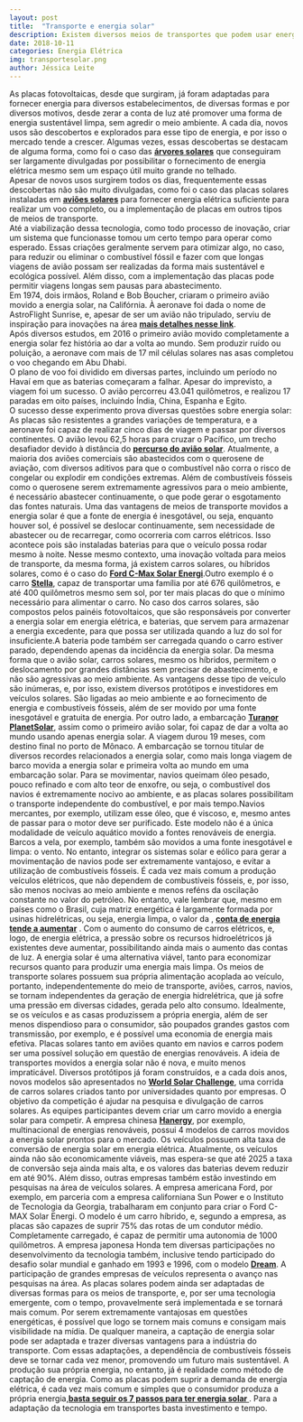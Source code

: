 ```yaml
---
layout: post
title:  "Transporte e energia solar"
description: Existem diversos meios de transportes que podem usar energia solar para se locomover, conheça alguns casos curiosos[...]
date: 2018-10-11
categories: Energia Elétrica
img: transportesolar.png
author: Jéssica Leite
---
```



As placas fotovoltaicas, desde que surgiram, já foram adaptadas para fornecer energia para diversos estabelecimentos, de diversas formas e por diversos motivos, desde zerar a conta de luz até promover uma forma de energia sustentável limpa, sem agredir o meio ambiente.
A cada dia, novos usos são descobertos e explorados para esse tipo de energia, e por isso o mercado tende a crescer. Algumas vezes, essas descobertas se destacam de alguma forma, como foi o caso das  **[árvores solares](http://primariaenergia.com/blog/a-rvore-solar/)** que conseguiram ser largamente divulgadas por possibilitar o fornecimento de energia elétrica mesmo sem um espaço útil muito grande no telhado.  
Apesar de novos usos surgirem todos os dias, frequentemente essas descobertas não são muito divulgadas, como foi o caso das placas solares instaladas em  **[aviões solares](http://g1.globo.com/jornal-nacional/noticia/2016/07/primeiro-aviao-movido-energia-solar-completa-volta-ao-mundo.html)** para fornecer energia elétrica suficiente para realizar um voo completo, ou a implementação de placas em outros tipos de meios de transporte.  
Até a viabilização dessa tecnologia, como todo processo de inovação, criar um sistema que funcionasse tomou um certo tempo para operar como esperado. Essas criações geralmente servem para otimizar algo, no caso, para reduzir ou eliminar o combustível fóssil e fazer com que longas viagens de avião possam ser realizadas da forma mais sustentável e ecológica possível. Além disso, com a implementação das placas pode permitir viagens longas sem pausas para abastecimento.  
Em 1974, dois irmãos, Roland e Bob Boucher, criaram o primeiro avião movido a energia solar, na Califórnia. À aeronave foi dada o nome de AstroFlight Sunrise, e, apesar de ser um avião não tripulado, serviu de inspiração para inovações na área **[mais detalhes nesse link](https://www.ascenarioenergia.com.br/blog/voce-sabia-em-1974-na-california-ocorreu-o-primeiro-voo-energia-solar/)**.  
Após diversos estudos, em 2016 o primeiro avião movido completamente a energia solar fez história ao dar a volta ao mundo. Sem produzir ruído ou poluição, a aeronave com mais de 17 mil células solares nas asas completou o voo chegando em Abu Dhabi.  
O plano de voo foi dividido em diversas partes, incluindo um período no Havaí em que as baterias começaram a falhar. Apesar do imprevisto, a viagem foi um sucesso. O avião percorreu 43.041 quilômetros, e realizou  17 paradas em oito países, incluindo Índia, China, Espanha e Egito.  
O sucesso desse experimento prova diversas questões sobre energia solar: As placas são resistentes a grandes variações de temperatura, e a aeronave foi capaz de realizar cinco dias de viagem e passar por diversos continentes. O avião levou 62,5 horas para cruzar o Pacífico, um trecho desafiador devido à distância do **[percurso do avião solar](https://revistagalileu.globo.com/Revista/noticia/2016/09/conheca-o-aviao-movido-energia-solar.html)**.
Atualmente, a maioria dos aviões comerciais são abastecidos com o querosene de aviação, com diversos aditivos para que o combustível não corra o risco de congelar ou explodir em condições extremas. Além de combustíveis fósseis como o querosene serem extremamente agressivos para o meio ambiente, é necessário abastecer continuamente, o que pode gerar o esgotamento das fontes naturais.
Uma das vantagens de meios de transporte movidos a energia solar é que a fonte de energia é inesgotável, ou seja, enquanto houver sol, é possível se deslocar continuamente, sem necessidade de abastecer ou de recarregar, como ocorreria com carros elétricos. Isso acontece pois são instaladas baterias para que o veículo possa rodar mesmo à noite.
Nesse mesmo contexto, uma inovação voltada para meios de transporte, da mesma forma, já existem carros solares, ou híbridos solares, como é o caso do **[ Ford C-Max Solar Energi](http://enersolarbrasil.com.br/16/ford-c-max-solar-energi-um-carro-hibrido-solar/)**.Outro exemplo é o carro **[ Stella](https://solarteameindhoven.nl/stella-vie/stella-lux/)**, capaz de transportar uma família por até 676 quilômetros, e até 400 quilômetros mesmo sem sol, por ter mais placas do que o mínimo necessário para alimentar o carro.
No caso dos carros solares, são compostos pelos painéis fotovoltaicos, que são responsáveis por converter a energia solar em energia elétrica, e baterias, que servem para armazenar a energia excedente, para que possa ser utilizada quando a luz do sol for insuficiente.A bateria pode também ser carregada quando o carro estiver parado, dependendo apenas da incidência da energia solar.
Da mesma forma que o avião solar, carros solares, mesmo os híbridos, permitem o deslocamento por grandes distâncias sem precisar de abastecimento, e não são agressivas ao meio ambiente.
As vantagens desse tipo de veículo são inúmeras, e, por isso, existem diversos protótipos e investidores em veículos solares. São ligadas ao meio ambiente e ao fornecimento de energia e combustíveis fósseis, além de ser movido por uma fonte inesgotável e gratuita de energia.
Por outro lado, a embarcação **[Turanor PlanetSolar](https://www.planetsolar.org/)**, assim como o primeiro avião solar, foi capaz de dar a volta ao mundo usando apenas energia solar. A viagem durou 19 meses, com destino final no porto de Mônaco. A embarcação se tornou titular de diversos recordes relacionados a energia solar, como mais longa viagem de barco movida a energia solar e primeira volta ao mundo em uma embarcação solar.
Para se movimentar, navios queimam óleo pesado, pouco refinado e com alto teor de enxofre, ou seja, o combustível dos navios é extremamente nocivo ao ambiente, e as placas solares possibilitam o transporte independente do combustível, e por mais tempo.Navios mercantes, por exemplo, utilizam esse óleo, que é viscoso, e, mesmo antes de passar para o motor deve ser purificado.
Este modelo não é a única modalidade de veículo aquático movido a fontes renováveis de energia. Barcos a vela, por exemplo, também são movidos a uma fonte inesgotável e  limpa: o vento. No entanto, integrar os sistemas solar e eólico para gerar a movimentação de navios pode ser extremamente vantajoso, e evitar a utilização de combustíveis fósseis. 
É cada vez mais comum a produção veículos elétricos, que não dependem de combustíveis fósseis, e, por isso, são menos nocivas ao meio ambiente e menos reféns da oscilação constante no valor do petróleo. No entanto, vale lembrar que, mesmo em países como o Brasil, cuja matriz energética é largamente formada por usinas hidrelétricas, ou seja, energia limpa, o valor da , **[conta de energia tende a aumentar](https://globoplay.globo.com/v/7055228/)** .
Com o aumento do consumo de carros elétricos, e, logo, de energia elétrica, a pressão sobre os recursos hidroelétricos já existentes deve aumentar, possibilitando ainda mais o aumento das contas de luz. A energia solar é uma alternativa viável, tanto para economizar recursos quanto para produzir uma energia mais limpa. 
Os meios de transporte solares possuem sua própria alimentação acoplada ao veículo, portanto, independentemente do meio de transporte, aviões, carros, navios, se tornam independentes da geração de energia hidrelétrica, que já sofre uma pressão em diversas cidades, gerada pelo alto consumo. 
Idealmente, se os veículos e as casas produzissem a própria energia, além de ser menos dispendioso para o consumidor, são poupados grandes gastos com transmissão, por exemplo, e é possível uma economia de energia mais efetiva. Placas solares tanto em aviões quanto em navios e carros podem ser uma possível solução em questão de energias renováveis.
A ideia de transportes movidos a energia solar não é nova, e muito menos impraticável. Diversos protótipos já foram construídos, e a cada dois anos, novos modelos são apresentados no **[World Solar Challenge](https://www.worldsolarchallenge.org/)**, uma corrida de carros solares criados tanto por universidades quanto por empresas.
O objetivo da competição é ajudar na pesquisa e divulgação de carros solares. As equipes participantes devem criar um carro movido a energia solar para competir. 
A empresa chinesa **[Hanergy](http://www.hanergy.com/en/)**, por exemplo, multinacional de energias renováveis, possui 4 modelos de carros movidos a energia solar prontos para o mercado. Os veículos possuem alta taxa de conversão de energia solar em energia elétrica. Atualmente, os veículos ainda não são economicamente viáveis, mas espera-se que até 2025 a taxa de conversão seja ainda mais alta, e os valores das baterias devem reduzir em até 90%.
Além disso, outras empresas também estão investindo em pesquisas na área de veículos solares. A empresa americana Ford, por exemplo, em parceria com a empresa californiana Sun Power e o Instituto de Tecnologia da Georgia, trabalharam em conjunto para criar o Ford C-MAX Solar Energi. 
O modelo é um carro híbrido, e, segundo a empresa, as placas são capazes de suprir 75% das rotas de um condutor médio. Completamente carregado, é capaz de permitir uma autonomia de 1000 quilômetros. 
A empresa japonesa Honda tem diversas participações no desenvolvimento da tecnologia também, inclusive tendo  participado do desafio solar mundial e ganhado em 1993 e 1996, com o modelo **[Dream](https://us.sunpower.com/blog/2016/03/03/honda-dream-car-inspired-sunpower-innovate-better-solar-technology/)**. A participação de grandes empresas de veículos representa o avanço nas pesquisas na área. 
As placas solares podem ainda ser adaptadas de diversas formas para os meios de transporte, e, por ser uma tecnologia emergente, com o tempo, provavelmente será implementada e se tornará mais comum. Por serem extremamente vantajosas em questões energéticas, é possível que logo se tornem mais comuns e consigam mais visibilidade na mídia. 
De qualquer maneira, a captação de energia solar pode ser adaptada e trazer diversas vantagens para a indústria do transporte. Com essas adaptações, a dependência de combustíveis fósseis deve se tornar cada vez menor, promovendo um futuro mais sustentável.
A produção sua própria energia, no entanto, já é realidade como método de captação de energia. Como as placas podem suprir a demanda de energia elétrica, é cada vez mais comum e simples que o consumidor produza a própria energia,**[basta seguir os 7 passos para ter energia solar ](http://primariaenergia.com/blog/7-passos-energia-solar-casa/)**. Para a adaptação da tecnologia em transportes basta investimento e tempo.


